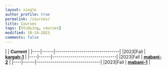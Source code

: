 ```yaml
---
layout: single
author_profile: true
permalink: /courses/
title: Courses
tags: [Studying, courses]
modified: 10-14-2023
comments: false
---
```



|           | **Current**                    |
|----|------|--------------------------------|
|2023|Fall  | **<a href="(https://compiustacir.sharepoint.com/:v:/s/FC02031/ERHrjOrspIpKg98ozaSfQY4BzbBSS6yN5ePpGcIZQ8WIxg?e=LujJgc)">kargah-1</a>** |
|----|------|--------------------------------|
|2023|Fall  | **<a href="https://compiustacir.sharepoint.com/:v:/s/FC02031/EV1UPNX6JnJJu0Ip7GOFzRoBH8iRPmz2JhyLi3pKv7bMBA?e=EWzz7t">mabani-2</a>** |
|----|------|--------------------------------|
|2023|Fall  | **<a href="https://compiustacir.sharepoint.com/:v:/s/FC02031/EXM7woO_H5NNiOU0Y1a8ZZoBtHIovD8bpi77fiXTHdCCzg?e=u09ljk">mabani-1</a>** |



